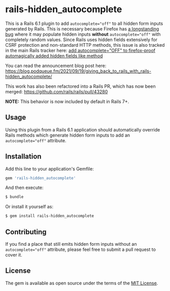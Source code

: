 # rails-hidden_autocomplete
This is a Rails 6.1 plugin to add `autocomplete="off"` to all hidden form inputs generated by Rails. This is necessary because Firefox has [a longstanding bug](https://bugzilla.mozilla.org/show_bug.cgi?id=520561) where it may populate hidden inputs **without** `autocomplete="off"` with completely random values. Since Rails uses hidden fields extensively for CSRF protection and non-standard HTTP methods, this issue is also tracked in the main Rails tracker here: [add autocomplete="OFF" to firefox-proof automagically added hidden fields like method](https://github.com/rails/rails/issues/42610)

You can read the announcement blog post here: <https://blog.podqueue.fm/2021/09/19/giving_back_to_rails_with_rails-hidden_autocomplete/>

This work has also been refactored into a Rails PR, which has now been merged: <https://github.com/rails/rails/pull/43280>

**NOTE:** This behavior is now included by default in Rails 7+.

## Usage
Using this plugin from a Rails 6.1 application should automatically override Rails methods which generate hidden form inputs to add an `autocomplete="off"` attribute.

## Installation
Add this line to your application's Gemfile:

```ruby
gem 'rails-hidden_autocomplete'
```

And then execute:
```bash
$ bundle
```

Or install it yourself as:
```bash
$ gem install rails-hidden_autocomplete
```

## Contributing
If you find a place that still emits hidden form inputs without an `autocomplete="off"` attribute, please feel free to submit a pull request to cover it.

## License
The gem is available as open source under the terms of the [MIT License](https://opensource.org/licenses/MIT).
